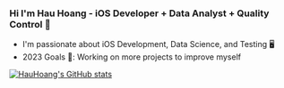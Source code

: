 ### Hi I'm Hau Hoang - iOS Developer + Data Analyst + Quality Control 👋

 - I'm passionate about iOS Development, Data Science, and Testing 🖥
 - 2023 Goals 🔭: Working on more projects to improve myself

[![HauHoang's GitHub stats](https://github-readme-stats.vercel.app/api?username=hauhoang1991)](https://github.com/anuraghazra/github-readme-stats)

<!--
**hauhoang1991/hauhoang1991** is a ✨ _special_ ✨ repository because its `README.md` (this file) appears on your GitHub profile.

Here are some ideas to get you started:

- 🔭 I’m currently working on ...
- 🌱 I’m currently learning ...
- 👯 I’m looking to collaborate on ...
- 🤔 I’m looking for help with ...
- 💬 Ask me about ...
- 📫 How to reach me: ...
- 😄 Pronouns: ...
- ⚡ Fun fact: ...
-->
